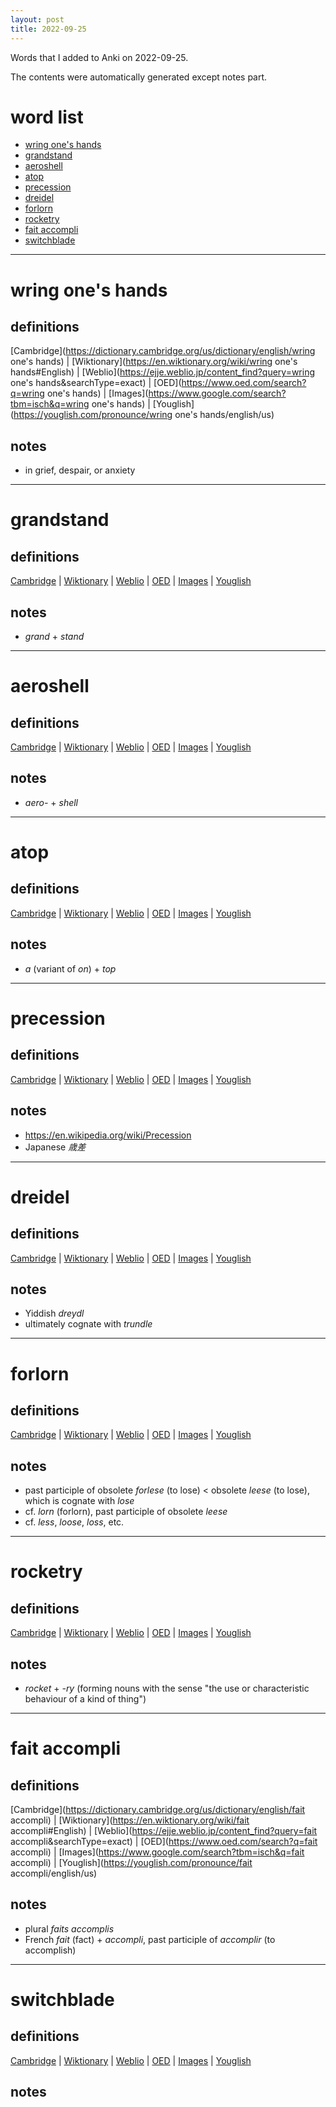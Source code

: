 ```yaml
---
layout: post
title: 2022-09-25
---
```


Words that I added to Anki on 2022-09-25.

The contents were automatically generated except notes part.
# word list
- [wring one's hands](#wring-ones-hands)
- [grandstand](#grandstand)
- [aeroshell](#aeroshell)
- [atop](#atop)
- [precession](#precession)
- [dreidel](#dreidel)
- [forlorn](#forlorn)
- [rocketry](#rocketry)
- [fait accompli](#fait-accompli)
- [switchblade](#switchblade)

---

# wring one's hands
## definitions
[Cambridge](https://dictionary.cambridge.org/us/dictionary/english/wring one's hands)
|
[Wiktionary](https://en.wiktionary.org/wiki/wring one's hands#English)
|
[Weblio](https://ejje.weblio.jp/content_find?query=wring one's hands&searchType=exact)
|
[OED](https://www.oed.com/search?q=wring one's hands)
|
[Images](https://www.google.com/search?tbm=isch&q=wring one's hands)
|
[Youglish](https://youglish.com/pronounce/wring one's hands/english/us)

## notes
- in grief, despair, or anxiety

---

# grandstand
## definitions
[Cambridge](https://dictionary.cambridge.org/us/dictionary/english/grandstand)
|
[Wiktionary](https://en.wiktionary.org/wiki/grandstand#English)
|
[Weblio](https://ejje.weblio.jp/content_find?query=grandstand&searchType=exact)
|
[OED](https://www.oed.com/search?q=grandstand)
|
[Images](https://www.google.com/search?tbm=isch&q=grandstand)
|
[Youglish](https://youglish.com/pronounce/grandstand/english/us)

## notes
- *grand* + *stand*

---

# aeroshell
## definitions
[Cambridge](https://dictionary.cambridge.org/us/dictionary/english/aeroshell)
|
[Wiktionary](https://en.wiktionary.org/wiki/aeroshell#English)
|
[Weblio](https://ejje.weblio.jp/content_find?query=aeroshell&searchType=exact)
|
[OED](https://www.oed.com/search?q=aeroshell)
|
[Images](https://www.google.com/search?tbm=isch&q=aeroshell)
|
[Youglish](https://youglish.com/pronounce/aeroshell/english/us)

## notes
- *aero-* + *shell*

---

# atop
## definitions
[Cambridge](https://dictionary.cambridge.org/us/dictionary/english/atop)
|
[Wiktionary](https://en.wiktionary.org/wiki/atop#English)
|
[Weblio](https://ejje.weblio.jp/content_find?query=atop&searchType=exact)
|
[OED](https://www.oed.com/search?q=atop)
|
[Images](https://www.google.com/search?tbm=isch&q=atop)
|
[Youglish](https://youglish.com/pronounce/atop/english/us)

## notes
- *a* (variant of *on*) + *top*

---

# precession
## definitions
[Cambridge](https://dictionary.cambridge.org/us/dictionary/english/precession)
|
[Wiktionary](https://en.wiktionary.org/wiki/precession#English)
|
[Weblio](https://ejje.weblio.jp/content_find?query=precession&searchType=exact)
|
[OED](https://www.oed.com/search?q=precession)
|
[Images](https://www.google.com/search?tbm=isch&q=precession)
|
[Youglish](https://youglish.com/pronounce/precession/english/us)

## notes
- <https://en.wikipedia.org/wiki/Precession>
- Japanese *歳差*

---

# dreidel
## definitions
[Cambridge](https://dictionary.cambridge.org/us/dictionary/english/dreidel)
|
[Wiktionary](https://en.wiktionary.org/wiki/dreidel#English)
|
[Weblio](https://ejje.weblio.jp/content_find?query=dreidel&searchType=exact)
|
[OED](https://www.oed.com/search?q=dreidel)
|
[Images](https://www.google.com/search?tbm=isch&q=dreidel)
|
[Youglish](https://youglish.com/pronounce/dreidel/english/us)

## notes
- Yiddish *dreydl*
- ultimately cognate with *trundle*

---

# forlorn
## definitions
[Cambridge](https://dictionary.cambridge.org/us/dictionary/english/forlorn)
|
[Wiktionary](https://en.wiktionary.org/wiki/forlorn#English)
|
[Weblio](https://ejje.weblio.jp/content_find?query=forlorn&searchType=exact)
|
[OED](https://www.oed.com/search?q=forlorn)
|
[Images](https://www.google.com/search?tbm=isch&q=forlorn)
|
[Youglish](https://youglish.com/pronounce/forlorn/english/us)

## notes
- past participle of obsolete *forlese* (to lose) &lt; obsolete *leese* (to lose), which is cognate with *lose*
- cf. *lorn* (forlorn), past participle of obsolete *leese*
- cf. *less*, *loose*, *loss*, etc.

---

# rocketry
## definitions
[Cambridge](https://dictionary.cambridge.org/us/dictionary/english/rocketry)
|
[Wiktionary](https://en.wiktionary.org/wiki/rocketry#English)
|
[Weblio](https://ejje.weblio.jp/content_find?query=rocketry&searchType=exact)
|
[OED](https://www.oed.com/search?q=rocketry)
|
[Images](https://www.google.com/search?tbm=isch&q=rocketry)
|
[Youglish](https://youglish.com/pronounce/rocketry/english/us)

## notes
- *rocket* + *-ry* (forming nouns with the sense "the use or characteristic behaviour of a kind of thing")

---

# fait accompli
## definitions
[Cambridge](https://dictionary.cambridge.org/us/dictionary/english/fait accompli)
|
[Wiktionary](https://en.wiktionary.org/wiki/fait accompli#English)
|
[Weblio](https://ejje.weblio.jp/content_find?query=fait accompli&searchType=exact)
|
[OED](https://www.oed.com/search?q=fait accompli)
|
[Images](https://www.google.com/search?tbm=isch&q=fait accompli)
|
[Youglish](https://youglish.com/pronounce/fait accompli/english/us)

## notes
- plural *faits accomplis*
- French *fait* (fact) + *accompli*, past participle of *accomplir* (to accomplish)

---

# switchblade
## definitions
[Cambridge](https://dictionary.cambridge.org/us/dictionary/english/switchblade)
|
[Wiktionary](https://en.wiktionary.org/wiki/switchblade#English)
|
[Weblio](https://ejje.weblio.jp/content_find?query=switchblade&searchType=exact)
|
[OED](https://www.oed.com/search?q=switchblade)
|
[Images](https://www.google.com/search?tbm=isch&q=switchblade)
|
[Youglish](https://youglish.com/pronounce/switchblade/english/us)

## notes

